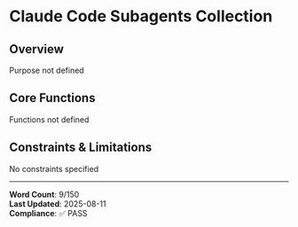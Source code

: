 # Claude Code Subagents Collection

## Overview

Purpose not defined

## Core Functions

Functions not defined

## Constraints & Limitations

No constraints specified



---
**Word Count**: 9/150  
**Last Updated**: 2025-08-11  
**Compliance**: ✅ PASS